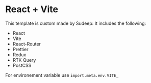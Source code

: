 # React + Vite

This template is custom made by Sudeep:
It includes the following:

- React
- Vite
- React-Router
- Prettier
- Redux
- RTK Query
- PostCSS

For environement variable use
`import.meta.env.VITE_`
